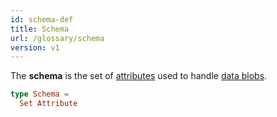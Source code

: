 ```yaml
---
id: schema-def
title: Schema
url: /glossary/schema
version: v1
---
```


The **schema** is the set of [attributes](/v1/glossary/attribute) used to
handle [data blobs](/v1/glossary/item).

```elm
type Schema =
  Set Attribute
```
